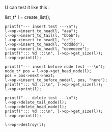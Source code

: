 U can test it like this :

list_t* l = create_list();
	
	printf("--- insert test ---\n");
	l->op->insert_to_head(l, "aaa");
	l->op->insert_to_tail(l, "bbbb");
	l->op->insert_to_head(l, "cc");
	l->op->insert_to_head(l, "dddddd");
	l->op->insert_to_head(l, "eeeeeeee");
	printf("::: %d :::\n", l->op->get_size(l));
	l->op->print(l);

	printf("--- insert before node test ---\n");
	node_t* pos = l->op->get_head_node(l);
	pos = pos->next->next;
	l->op->insert_to_before_node(l, pos, "here");
	printf("::: %d :::\n", l->op->get_size(l));
	l->op->print(l);	
	
	printf("--- delete test ---\n");
	l->op->delete_tail_node(l);
	l->op->delete_head_node(l);
	printf("::: %d :::\n", l->op->get_size(l));
	l->op->print(l);	
	
	l->op->destroy(l);
